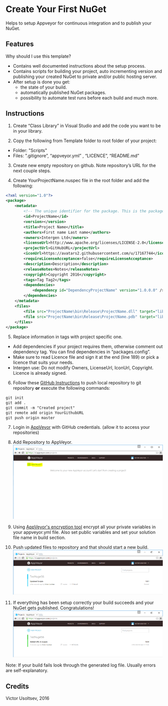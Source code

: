 Create Your First NuGet
=======================

Helps to setup Appveyor for continuous integration and to publish your NuGet.

Features
--------
Why should I use this template?

 - Contains well documented instructions about the setup process.
 - Contains scripts for building your project, auto incrementing version and publishing your created NuGet to private and/or public hosting server.
 - After setup is done you get:
	* the state of your build.
	* automatically published NuGet packages.
	* possibility to automate test runs before each build and much more.


Instructions
-----	
1) Create “Class Library” in Visual Studio and add the code you want to be in your library.

2) Copy the following from Template folder to root folder of your project:
- Folder: "Scripts"
- Files: ”.gitignore”, “appveyor.yml” , “LICENCE”, “README.md” 
	
3) Create new empty repository on github. Note repository’s URL for the next couple steps.

4) Create YourProjectName.nuspec file in the root folder and add the following:

```xml
<?xml version="1.0"?>
<package>
    <metadata>
        <!-- The unique identifier for the package. This is the package name that is shown when packages are listed using the Package Manager Console. These are also used when installing a package using the Install-Package command within the Package Manager Console. Package IDs may not contain any spaces or characters that are invalid in an URL. In general, they follow the same rules as .NET namespaces do. So Foo.Bar is a valid ID, Foo! and Foo Bar are not. -->
        <id>ProjectName</id>
        <version></version>
        <title>Project Name</title>
        <authors>First name Last name</authors>
        <owners>Intergen Ltd</owners>
        <licenseUrl>http://www.apache.org/licenses/LICENSE-2.0</licenseUrl>
        <projectUrl>GitHubURL</projectUrl>
        <iconUrl>https://avatars2.githubusercontent.com/u/17167744</iconUrl>
        <requireLicenseAcceptance>false</requireLicenseAcceptance>
        <description>Description</description>
        <releaseNotes>Notes</releaseNotes>
        <copyright>Copyright 2016</copyright>
        <tags>Tag Tag2</tags>
        <dependencies>
            <dependency id="DependencyProjectName" version="1.0.0.0" />
        </dependencies> 
    </metadata>
    <files>
        <file src="ProjectName\bin\Release\ProjectName.dll" target="lib" /> 
        <file src="ProjectName\bin\Release\ProjectName.pdb" target="lib" /> 
    </files>
</package>
```
5) Replace information in tags with project specific one.
- Add dependencies if your project requires them, otherwise comment out dependency tag. 
  You can find dependencies in “packages.config”. 
- Make sure to read Licence file and sign it at the end (line 189) or pick a licence that suits your needs.
- Intergen use: Do not modify Owners, LicenseUrl, IconUrl, Copyright. Licence is already signed.

6) Follow these [GitHub Instructions](https://help.github.com/articles/adding-an-existing-project-to-github-using-the-command-line/) to push local repository to git repository **or** execute the following commands:

```
git init
git add .
git commit -m "Created project"
git remote add origin YourGithubURL
git push origin master

```
7) Login in [AppVeyor](https://ci.appveyor.com/login) with GitHub credentials. (allow it to access your repositories)

8) Add Repository to AppVeyor.
![image](ReadMe_Images/AddRepositoryToAppVeyor.gif)

9) Using [AppVeyor's encryption tool](https://ci.appveyor.com/tools/encrypt) encrypt all your private variables in your appveyor.yml file. Also set public variables and set your solution file name in build section. 

10) Push updated files to repository and that should start a new build.
![image](ReadMe_Images/StartOfTheBuild.PNG)

11) If everything has been setup correctly your build succeeds and your NuGet gets published. Congratulations!
![image](ReadMe_Images/BuildSucceded.PNG)

Note: If your build fails look through the generated log file. Usually errors are self-explanatory.


Credits
-------
Victor Usoltsev, 2016
